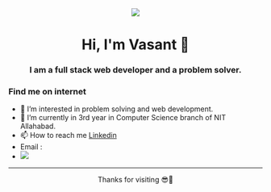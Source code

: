 <!---
sharmavasant/sharmavasant is a ✨ special ✨ repository because its `README.md` (this file) appears on your GitHub profile.
You can click the Preview link to take a look at your changes.
--->
<div align="center">
<img align="center"  src="https://cultofthepartyparrot.com/parrots/hd/headsetparrot.gif"/>
</div>
<h1 align="center">Hi, I'm Vasant 👋</h1>
<h3 align="center">I am a full stack web developer and a problem solver.</h3>

### Find me on internet
- 👀 I’m interested in problem solving and web development.
- 🌱 I’m currently in 3rd year in Computer Science branch of NIT Allahabad.
- 📫 How to reach me <a href="https://www.linkedin.com/in/vasantsharma76/">Linkedin</a>
- Email : [](mailto:sharmavasant6@gmail.com)
- ![](https://komarev.com/ghpvc/?username=sharmavasant)

-----
<p align="center">
Thanks for visiting 😎🤝
</p>
